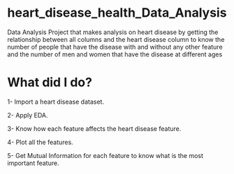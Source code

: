 # heart_disease_health_Data_Analysis
Data Analysis Project that makes analysis on heart disease by getting the relationship between all columns and the heart disease column to know the number of people that have the disease with and without any other feature and the number of men and women that have the disease at different ages

# What did I do?
1- Import a heart disease dataset.

2- Apply EDA.

3- Know how each feature affects the heart disease feature.

4- Plot all the features.

5- Get Mutual Information for each feature to know what is the most important feature.
